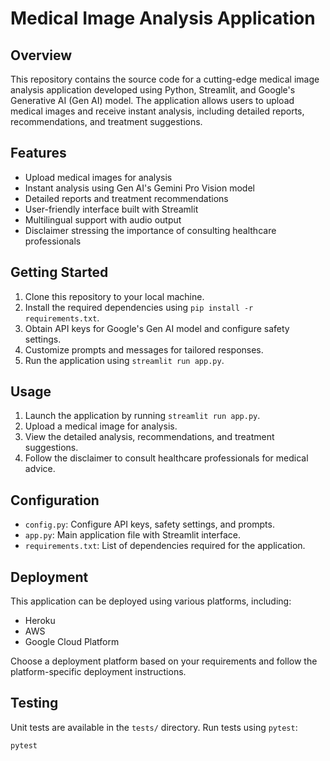 # Medical Image Analysis Application

## Overview
This repository contains the source code for a cutting-edge medical image analysis application developed using Python, Streamlit, and Google's Generative AI (Gen AI) model. The application allows users to upload medical images and receive instant analysis, including detailed reports, recommendations, and treatment suggestions.

## Features
- Upload medical images for analysis
- Instant analysis using Gen AI's Gemini Pro Vision model
- Detailed reports and treatment recommendations
- User-friendly interface built with Streamlit
- Multilingual support with audio output
- Disclaimer stressing the importance of consulting healthcare professionals

## Getting Started
1. Clone this repository to your local machine.
2. Install the required dependencies using `pip install -r requirements.txt`.
3. Obtain API keys for Google's Gen AI model and configure safety settings.
4. Customize prompts and messages for tailored responses.
5. Run the application using `streamlit run app.py`.

## Usage
1. Launch the application by running `streamlit run app.py`.
2. Upload a medical image for analysis.
3. View the detailed analysis, recommendations, and treatment suggestions.
4. Follow the disclaimer to consult healthcare professionals for medical advice.

## Configuration
- `config.py`: Configure API keys, safety settings, and prompts.
- `app.py`: Main application file with Streamlit interface.
- `requirements.txt`: List of dependencies required for the application.

## Deployment
This application can be deployed using various platforms, including:
- Heroku
- AWS
- Google Cloud Platform

Choose a deployment platform based on your requirements and follow the platform-specific deployment instructions.

## Testing
Unit tests are available in the `tests/` directory. Run tests using `pytest`:
```bash
pytest
